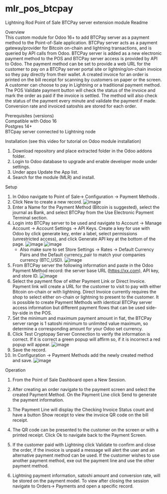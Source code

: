 # mlr_pos_btcpay

Lightning Rod Point of Sale BTCPay server extension module Readme

Overview
<br>This custom module for Odoo 16+ to add BTCPay server as a payment method to the Point-of-Sale application. BTCPay server acts as a payment gateway/provider for Bitcoin on-chain and lightning transactions, and is queried by API calls from Odoo. BTCPay server is added as a new electronic payment method to the POS and BTCPay server access is provided by API to Odoo. The payment method can be set to provide a web URL for the customer to pay on a BTCPay server portal site or lightning/on-chain invoice so they pay directly from their wallet. A created invoice for an order is printed on the bill receipt for scanning by customers on paper or the screen. A customer can choose to pay in Lightning or a traditional payment method. The POS Validate payment button will check the status of the invoice and mark the order as paid if the invoice is settled. The method will also check the status of the payment every minute and validate the payment if made. Conversion rate and invoiced satoshis are stored for each order.

Prerequisites (versions)
<br>Compatible with Odoo 16
<br>Postgres 14+
<br>BTCpay server connected to Lightning node

Installation (see this video for tutorial on Odoo module installation)
1. Download repository and place extracted folder in the Odoo addons folder.
2. Login to Odoo database to upgrade and enable developer mode under settings.
3. Under apps Update the App list.
4. Search for the module (MLR) and install.

Setup

1. In Odoo navigate to Point of Sale-> Configuration -> Payment Methods .
2. Click New to create a new record.
![image](https://github.com/ERP-FTW/mlr_pos_btcpay/assets/124227412/959a7ae4-e2d2-410f-a92c-2b1d9bf9a22e)
4. Enter a Name for the Payment Method (Bitcoin is suggested), select the journal as Bank, and select BTCPay from the Use Electronic Payment Terminal section.
5. Login into BTCPay server to be used and navigate to Account -> Manage Account -> Account Settings -> API Keys. Create a key for use with Odoo by click generate key, enter a label, select permissions (unrestricted access), and click Generate API key at the bottom of the page.
   ![image](https://github.com/ERP-FTW/mlr_pos_btcpay/assets/124227412/212904fc-8956-4c21-83f2-5b96686164f4)
   ![image](https://github.com/ERP-FTW/mlr_pos_btcpay/assets/124227412/daf994e4-6bb8-454e-bd8a-46c19bc0f30b)
   - Also make sure to set Store Settings -> Rates -> Default Currency Pairs and the Default currency_pair to match your companies currency (BTC_USD).
   ![image](https://github.com/ERP-FTW/mlr_pos_btcpay/assets/124227412/60c44631-0511-4008-83de-43c80e9ff8b2)
7. From BTCPay server the following information and paste in the Odoo Payment Method record: the server base URL (https://xx.com), API key, and store ID.
![image](https://github.com/ERP-FTW/mlr_pos_btcpay/assets/124227412/6019899d-fe9d-48ad-97ba-51c2c1d24c37)
8. Select the payment flow of either Payment Link or Direct Invoice. Payment link will create a URL for the customer to visit to pay with either Bitcoin on-chain or with lightning. Direct Invoice currently requires the shop to select either on-chain or lightning to present to the customer. It is possible to create Payment Methods with identical BTCPay server access information but different payment flows that can be used side-by-side in the POS.
9. Set the minimum and maximum payment amount in fiat, the BTCPay server range is 1 satoshi minimum to unlimited value maximum, so determine a corresponding amount for your Odoo set currency.
10. Click Test Cryptopay Server Connection to verify the information is correct. If it is correct a green popup will affirm so, if it is incorrect a red popup will appear.
![image](https://github.com/ERP-FTW/mlr_pos_btcpay/assets/124227412/0bd1bcd8-b6a0-411d-8d6d-232d15c84787)
11. Save the record.
12. In Configuration -> Payment Methods add the newly created method and save.
![image](https://github.com/ERP-FTW/mlr_pos_btcpay/assets/124227412/2509ad4e-4d0c-4d87-9f01-5c832b895b23)


Operation
1. From the Point of Sale Dashboard open a New Session.
2. After creating an order navigate to the payment screen and select the created Payment Method. On the Payment Line click Send to generate the payment information.

4. The Payment Line will display the Checking Invoice Status count and have a button Show receipt to view the invoice QR code on the bill receipt. 

6. The QR code can be presented to the customer on the screen or with a printed receipt. Click Ok to navigate back to the Payment Screen.

7. If the customer paid with Lightning click Validate to confirm and close the order, if the invoice is unpaid a message will alert the user and an alternative payment method can be used. If the customer wishes to use another payment method, exe out the payment line and use the other payment method.


8. Lightning payment information, satoshi amount and conversion rate, will be stored on the payment model. To view after closing the session navigate to Orders-> Payments and open a specific record.


